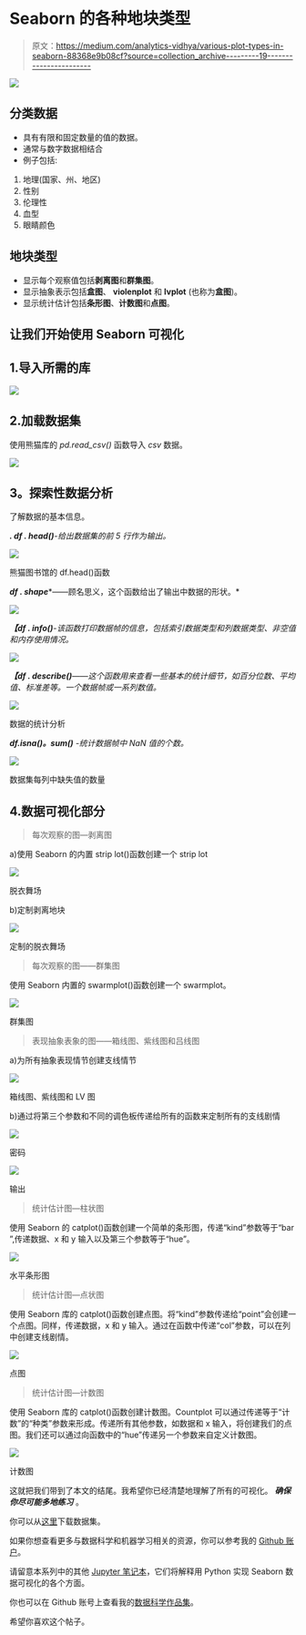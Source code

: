 # Seaborn 的各种地块类型

> 原文：<https://medium.com/analytics-vidhya/various-plot-types-in-seaborn-88368e9b08cf?source=collection_archive---------19----------------------->

![](img/e96789b8447aa5b6806a17acb6f2bc49.png)

## 分类数据

*   具有有限和固定数量的值的数据。
*   通常与数字数据相结合
*   例子包括:

1.  地理(国家、州、地区)
2.  性别
3.  伦理性
4.  血型
5.  眼睛颜色

## 地块类型

*   显示每个观察值包括**剥离图**和**群集图**。
*   显示抽象表示包括**盒图**、 **violenplot** 和 **lvplot** (也称为**盒图**)。
*   显示统计估计包括**条形图**、**计数图**和**点图**。

## 让我们开始使用 Seaborn 可视化

## 1.导入所需的库

![](img/1213b48bd0f285ef51e41d1bbb5ec1e0.png)

## 2.加载数据集

使用熊猫库的 *pd.read_csv()* 函数导入 *csv* 数据。

![](img/5dd3fb2da2a4b1c3c5949c7336bbfa71.png)

## **3。探索性数据分析**

了解数据的基本信息。

***. df . head()****-给出数据集的前 5 行作为输出。*

![](img/f200817bb880648b415415eb659ce521.png)

熊猫图书馆的 df.head()函数

***df . shape****——顾名思义，这个函数给出了输出中数据的形状。*

![](img/a89fa08c48c6c7de134e4b38bd30d865.png)

***【df . info()****-该函数打印数据帧的信息，包括索引数据类型和列数据类型、非空值和内存使用情况。*

![](img/b051aa2a8a043f0d74f2aa96105d15d2.png)

***【df . describe()****——这个函数用来查看一些基本的统计细节，如百分位数、平均值、标准差等。一个数据帧或一系列数值。*

![](img/d1aa69498ce163da3c736126b7511e29.png)

数据的统计分析

***df.isna()。sum()*** *-统计数据帧中 NaN 值的个数。*

![](img/31e9eb45de6ee3a2c47b39f0f2a3282f.png)

数据集每列中缺失值的数量

## 4.数据可视化部分

> 每次观察的图—剥离图

a)使用 Seaborn 的内置 strip lot()函数创建一个 strip lot

![](img/6d5beb6045700b865b504af33b8e4d15.png)

脱衣舞场

b)定制剥离地块

![](img/f58f1cd253fc7d2d01dee9163ad49d0e.png)

定制的脱衣舞场

> 每次观察的图——群集图

使用 Seaborn 内置的 swarmplot()函数创建一个 swarmplot。

![](img/de46a2fbb5f0e5448a1f3053187ef812.png)

群集图

> 表现抽象表象的图——箱线图、紫线图和吕线图

a)为所有抽象表现情节创建支线情节

![](img/45c73b676d203391dedb69a92590fd03.png)

箱线图、紫线图和 LV 图

b)通过将第三个参数和不同的调色板传递给所有的函数来定制所有的支线剧情

![](img/e7c6557862d21d7dd3bf0fec04003c0e.png)

密码

![](img/935a26c3b57c812c076edd2082dc2b29.png)

输出

> 统计估计图—柱状图

使用 Seaborn 的 catplot()函数创建一个简单的条形图，传递“kind”参数等于“bar ”,传递数据、x 和 y 输入以及第三个参数等于“hue”。

![](img/eb37e94b4ac0aeb36b918be00022b519.png)

水平条形图

> 统计估计图—点状图

使用 Seaborn 库的 catplot()函数创建点图。将“kind”参数传递给“point”会创建一个点图。同样，传递数据，x 和 y 输入。通过在函数中传递“col”参数，可以在列中创建支线剧情。

![](img/1e66ae83fecfc22740a770c2d31b3ba2.png)

点图

> 统计估计图—计数图

使用 Seaborn 库的 catplot()函数创建计数图。Countplot 可以通过传递等于“计数”的“种类”参数来形成。传递所有其他参数，如数据和 x 输入，将创建我们的点图。我们还可以通过向函数中的“hue”传递另一个参数来自定义计数图。

![](img/c94ea07c071c261ff606e1abcd65d018.png)

计数图

这就把我们带到了本文的结尾。我希望你已经清楚地理解了所有的可视化。 ***确保你尽可能多地练习*** 。

你可以从[这里](https://github.com/Ravjot03/Data-Visualization-with-Seaborn/blob/master/Additional%20Plots/schoolimprovement2010grants.csv)下载数据集。

如果你想查看更多与数据科学和机器学习相关的资源，你可以参考我的 [Github 账户](https://github.com/Ravjot03)。

请留意本系列中的其他 [Jupyter 笔记本](https://github.com/Ravjot03/Data-Visualization-with-Python)，它们将解释用 Python 实现 Seaborn 数据可视化的各个方面。

你也可以在 Github 账号上查看我的[数据科学作品集](https://github.com/Ravjot03/Data-Science-Portfolio)。

希望你喜欢这个帖子。